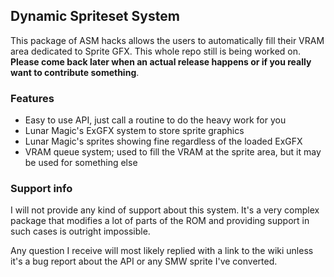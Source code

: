 ## Dynamic Spriteset System
This package of ASM hacks allows the users to automatically fill their VRAM area dedicated to Sprite GFX.
This whole repo still is being worked on. **Please come back later when an actual release happens or if you really want to contribute something**.

### Features
* Easy to use API, just call a routine to do the heavy work for you
* Lunar Magic's ExGFX system to store sprite graphics
* Lunar Magic's sprites showing fine regardless of the loaded ExGFX
* VRAM queue system; used to fill the VRAM at the sprite area, but it may be used for something else

### Support info
I will not provide any kind of support about this system. It's a very complex package that modifies a lot of parts of the ROM and providing support in such cases is outright impossible.

Any question I receive will most likely replied with a link to the wiki unless it's a bug report about the API or any SMW sprite I've converted.
